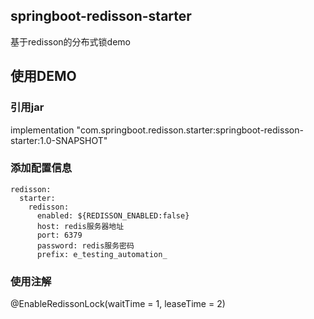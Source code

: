 ## springboot-redisson-starter
基于redisson的分布式锁demo  

## 使用DEMO

### 引用jar
implementation "com.springboot.redisson.starter:springboot-redisson-starter:1.0-SNAPSHOT"  

### 添加配置信息
```config
redisson:  
  starter:  
    redisson:  
      enabled: ${REDISSON_ENABLED:false}  
      host: redis服务器地址
      port: 6379  
      password: redis服务密码  
      prefix: e_testing_automation_
```

### 使用注解
@EnableRedissonLock(waitTime = 1, leaseTime = 2)
